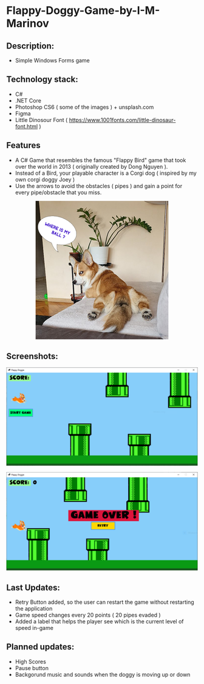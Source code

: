 # Flappy-Doggy-Game-by-I-M-Marinov

## Description:

- Simple Windows Forms game
  
## Technology stack:
- C#
- .NET Core
- Photoshop CS6 ( some of the images ) + unsplash.com
- Figma
- Little Dinosour Font ( https://www.1001fonts.com/little-dinosaur-font.html )
  

## Features
- A C# Game that resembles the famous "Flappy Bird" game that took over the world in 2013 ( originally created by Dong Nguyen ).
- Instead of a Bird, your playable character is a Corgi dog ( inspired by my own corgi doggy Joey ) 
- Use the arrows to avoid the obstacles ( pipes ) and gain a point for every pipe/obstacle that you miss.

<p align="center">
<img src="./joey-png.png">
</p>

## Screenshots: 

<p align="center">
<img src="./flappy-doggie-game.PNG">
</p>

<p align="center">
<img src="./flappy-doggie-game3.PNG">
</p>

## Last Updates: 

- Retry Button added, so the user can restart the game without restarting the application
- Game speed changes every 20 points ( 20 pipes evaded )
- Added a label that helps the player see which is the current level of speed in-game


## Planned updates:

- High Scores
- Pause button
- Backgorund music and sounds when the doggy is moving up or down 

  








 
